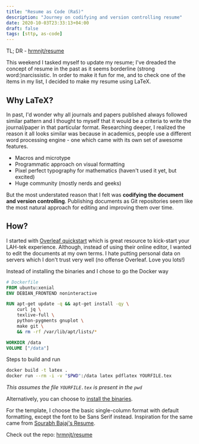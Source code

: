 ```yaml
---
title: "Resume as Code (RaS)"
description: "Journey on codifying and version controlling resume"
date: 2020-10-03T23:33:13+04:00
draft: false
tags: [sttp, as-code]
---
```


TL; DR - [hrmnjt/resume](https://github.com/hrmnjt/resume)

This weekend I tasked myself to update my resume; I've dreaded the concept of 
resume in the past as it seems borderline (strong word:)narcissistic. In order 
to make it fun for me, and to check one of the items in my list, I decided to 
make my resume using LaTeX.

## Why LaTeX?

In past, I'd wonder why all journals and papers published always followed 
similar pattern and I thought to myself that it would be a criteria to write 
the journal/paper in that particular format. Researching deeper, I realized 
the reason it all looks similar was because in academics, people use a 
different word processing engine - one which came with its own set of awesome 
features.

- Macros and microtype
- Programmatic approach on visual formatting
- Pixel perfect typography for mathematics (haven't used it yet, but excited)
- Huge community (mostly nerds and geeks)

But the most understated reason that I felt was **codifying the document and 
version controlling**. Publishing documents as Git repositories seem like the 
most natural approach for editing and improving them over time.

## How?

I started with [Overleaf quickstart](https://www.overleaf.com/learn/latex/Learn_LaTeX_in_30_minutes) 
which is great resource to kick-start your LAH-tek experience. Although, 
instead of using their online editor, I wanted to edit the documents at my 
own terms. I hate putting personal data on servers which I don't trust very 
well (no offense Overleaf. Love you lots!)

Instead of installing the binaries and I chose to go the Docker way

```dockerfile
# Dockerfile
FROM ubuntu:xenial
ENV DEBIAN_FRONTEND noninteractive

RUN apt-get update -q && apt-get install -qy \
    curl jq \
    texlive-full \
    python-pygments gnuplot \
    make git \
    && rm -rf /var/lib/apt/lists/*

WORKDIR /data
VOLUME ["/data"]
```

Steps to build and run
```bash
docker build -t latex .
docker run --rm -i -v "$PWD":/data latex pdflatex YOURFILE.tex
```

*This assumes the file `YOURFILE.tex` is present in the `pwd`*

Alternatively, you can choose to [install the binaries](https://www.latex-project.org/get/). 

For the template, I choose the basic single-column format with default 
formatting, except the font to be Sans Serif instead. Inspiration for the same 
came from [Sourabh Bajaj's Resume](https://github.com/sb2nov/resume).

Check out the repo: [hrmnjt/resume](https://github.com/hrmnjt/resume)
